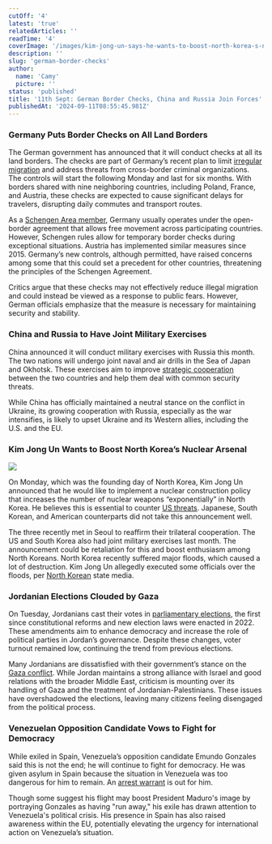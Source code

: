 ```yaml
---
cutOff: '4'
latest: 'true'
relatedArticles: ''
readTime: '4'
coverImage: '/images/kim-jong-un-says-he-wants-to-boost-north-korea-s-nuclear-arsenal-to-stop-the-us-k1OD.webp'
description: ''
slug: 'german-border-checks'
author:
  name: 'Camy'
  picture: ''
status: 'published'
title: '11th Sept: German Border Checks, China and Russia Join Forces'
publishedAt: '2024-09-11T08:55:45.981Z'
---
```


### Germany Puts Border Checks on All Land Borders

The German government has announced that it will conduct checks at all its land borders. The checks are part of Germany’s recent plan to limit [irregular migration](https://www.dw.com/en/germany-extends-temporary-controls-to-all-land-borders/a-70171255) and address threats from cross-border criminal organizations. The controls will start the following Monday and last for six months. With borders shared with nine neighboring countries, including Poland, France, and Austria, these checks are expected to cause significant delays for travelers, disrupting daily commutes and transport routes. 

As a [Schengen Area member](https://home-affairs.ec.europa.eu/policies/schengen-borders-and-visa/schengen-area_en), Germany usually operates under the open-border agreement that allows free movement across participating countries. However, Schengen rules allow for temporary border checks during exceptional situations. Austria has implemented similar measures since 2015. Germany’s new controls, although permitted, have raised concerns among some that this could set a precedent for other countries, threatening the principles of the Schengen Agreement.

Critics argue that these checks may not effectively reduce illegal migration and could instead be viewed as a response to public fears. However, German officials emphasize that the measure is necessary for maintaining security and stability.

### China and Russia to Have Joint Military Exercises 

China announced it will conduct military exercises with Russia this month. The two nations will undergo joint naval and air drills in the Sea of Japan and Okhotsk. These exercises aim to improve [strategic cooperation ](https://apnews.com/article/china-russia-drills-military-pacific-72ece848adec1684326f12b6d03183fe)between the two countries and help them deal with common security threats.

While China has officially maintained a neutral stance on the conflict in Ukraine, its growing cooperation with Russia, especially as the war intensifies, is likely to upset Ukraine and its Western allies, including the U.S. and the EU.

### Kim Jong Un Wants to Boost North Korea’s Nuclear Arsenal 

![](/images/kim-jong-un-says-he-wants-to-boost-north-korea-s-nuclear-arsenal-to-stop-the-us-E0OT.webp)

On Monday, which was the founding day of North Korea, Kim Jong Un announced that he would like to implement a nuclear construction policy that increases the number of nuclear weapons “exponentially” in North Korea. He believes this is essential to counter [US threats](https://www.reuters.com/world/asia-pacific/north-koreas-kim-jong-un-says-country-increase-number-nuclear-weapons-kcna-says-2024-09-09/). Japanese, South Korean, and American counterparts did not take this announcement well.

The three recently met in Seoul to reaffirm their trilateral cooperation. The US and South Korea also had joint military exercises last month. The announcement could be retaliation for this and boost enthusiasm among North Koreans. North Korea recently suffered major floods, which caused a lot of destruction. Kim Jong Un allegedly executed some officials over the floods, per [North Korean](https://www.independent.co.uk/asia/southeast-asia/north-korea-kim-jong-un-executes-officials-floods-b2606762.html) state media. 

### Jordanian Elections Clouded by Gaza

On Tuesday, Jordanians cast their votes in [parliamentary elections](https://www.aljazeera.com/news/2024/9/10/jordan-elections-how-will-electoral-reforms-impact-the-september-10-polls), the first since constitutional reforms and new election laws were enacted in 2022. These amendments aim to enhance democracy and increase the role of political parties in Jordan’s governance. Despite these changes, voter turnout remained low, continuing the trend from previous elections.

Many Jordanians are dissatisfied with their government’s stance on the [Gaza conflict](https://www.aljazeera.com/news/2024/4/21/tightrope-jordans-balancing-act-between-iran-and-israel). While Jordan maintains a strong alliance with Israel and good relations with the broader Middle East, criticism is mounting over its handling of Gaza and the treatment of Jordanian-Palestinians. These issues have overshadowed the elections, leaving many citizens feeling disengaged from the political process.

### Venezuelan Opposition Candidate Vows to Fight for Democracy 

While exiled in Spain, Venezuela’s opposition candidate Emundo Gonzales said this is not the end; he will continue to fight for democracy. He was given asylum in Spain because the situation in Venezuela was too dangerous for him to remain. An [arrest warrant](https://www.bbc.com/news/articles/c623yqdn7eeo) is out for him. 

Though some suggest his flight may boost President Maduro's image by portraying Gonzales as having "run away," his exile has drawn attention to Venezuela's political crisis. His presence in Spain has also raised awareness within the EU, potentially elevating the urgency for international action on Venezuela’s situation.